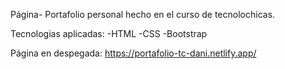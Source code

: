 Página- Portafolio personal hecho en el curso de tecnolochicas.

Tecnologias aplicadas: 
-HTML
-CSS
-Bootstrap

Página en despegada: https://portafolio-tc-dani.netlify.app/
